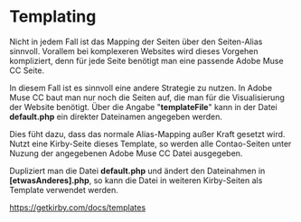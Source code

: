 # Templating

Nicht in jedem Fall ist das Mapping der Seiten über den Seiten-Alias sinnvoll. Vorallem bei komplexeren Websites wird dieses Vorgehen kompliziert, denn für jede Seite benötigt man eine passende Adobe Muse CC Seite.

In diesem Fall ist es sinnvoll eine andere Strategie zu nutzen. In Adobe Muse CC baut man nur noch die Seiten auf, die man für die Visualisierung der Website benötigt. Über die Angabe "**templateFile**" kann in der Datei **default.php** ein direkter Dateinamen angegeben werden.

Dies füht dazu, dass das normale Alias-Mapping außer Kraft gesetzt wird. Nutzt eine Kirby-Seite dieses Template, so werden alle Contao-Seiten unter Nuzung der angegebenen Adobe Muse CC Datei ausgegeben.

Dupliziert man die Datei **default.php** und ändert den Dateinahmen in **[etwasAnderes].php**, so kann die Datei in weiteren Kirby-Seiten als Template verwendet werden.

https://getkirby.com/docs/templates

